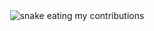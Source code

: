 <div align="center">
  <img alt="snake eating my contributions" src="https://raw.githubusercontent.com/MehediHasan-dev/MehediHasan-dev/output/dist/snake.svg" />
</div>
